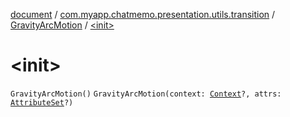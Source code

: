 [document](../../index.md) / [com.myapp.chatmemo.presentation.utils.transition](../index.md) / [GravityArcMotion](index.md) / [&lt;init&gt;](./-init-.md)

# &lt;init&gt;

`GravityArcMotion()`
`GravityArcMotion(context: `[`Context`](https://developer.android.com/reference/android/content/Context.html)`?, attrs: `[`AttributeSet`](https://developer.android.com/reference/android/util/AttributeSet.html)`?)`